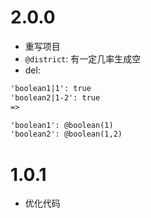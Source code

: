# 2.0.0

* 重写项目
* `@district`: 有一定几率生成空
* del:

```txt
'boolean1|1': true
'boolean2|1-2': true
=>

'boolean1': @boolean(1)
'boolean2': @boolean(1,2)
```

# 1.0.1

* 优化代码
